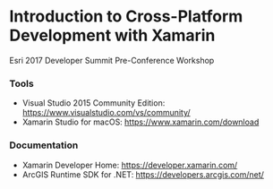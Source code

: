 # Introduction to Cross-Platform Development with Xamarin
Esri 2017 Developer Summit Pre-Conference Workshop

### Tools
* Visual Studio 2015 Community Edition: https://www.visualstudio.com/vs/community/
* Xamarin Studio for macOS: https://www.xamarin.com/download

### Documentation
* Xamarin Developer Home: https://developer.xamarin.com/
* ArcGIS Runtime SDK for .NET: https://developers.arcgis.com/net/
